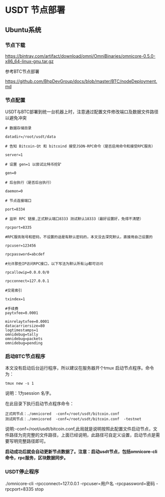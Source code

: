 # USDT 节点部署

## Ubuntu系统

### 节点下载

https://bintray.com/artifact/download/omni/OmniBinaries/omnicore-0.5.0-x86_64-linux-gnu.tar.gz

参考BTC节点部署

https://github.com/BhpDevGroup/docs/blob/master/BTC/nodeDeployment.md

### 节点配置

USDT与BTC部署到统一台机器上时，注意通过配置文件修改端口及数据文件路径以避免冲突

```
# 数据存储目录

datadir=/root/usdt/data

# 告知 Bitcoin-Qt 和 bitcoind 接受JSON-RPC命令（是否启用命令和接受RPC服务）

server=1

# 设置 gen=1 以尝试比特币挖矿

gen=0

# 后台执行（是否后台执行）

daemon=0

# 节点连接端口

port=8334

# 监听 RPC 链接,正式默认端口8333 测试默认18333（最好设置好，免得不清楚）

rpcport=8335

#RPC服务账号和密码，不设置的话是有默认密码的，本文没去深究默认，直接用自己设置的

rpcuser=123456

rpcpassword=abcdef

#允许那些IP访问RPC接口，以下写法为默认所有ip都可访问

rpcallowip=0.0.0.0/0

rpcconnect=127.0.0.1

#交易索引

txindex=1 

#手续费
paytxfee=0.0001

minrelaytxfee=0.0001
datacarriersize=80
logtimestamps=1
omnidebug=tally  
omnidebug=packets
omnidebug=pending
```

### 启动BTC节点程序

本文没有启动后台运行程序，所以建议在服务器开个tmux 启动节点程序。命令为：

```
tmux new -s 1    
```

说明：1为session 名字。

在此目录下执行启动节点程序命令：

```
正式网节点：./omnicored  -conf=/root/usdt/bitcoin.conf 
测试网节点：./omnicored  -conf=/root/usdt/bitcoin.conf  -testnet  
```

说明:-conf=/root/usdt/bitcoin.conf,此局就是说明按照此配置文件启动节点，文件路径为完完整的文件路径，上面已经说明，此路径可自定义设置，启动节点是需要写明完整路径即可。

**启动成功后就会自动更新节点数据了。注意：启动usdt节点，包括omnicore-cli 命令，rpc服务，区块数据同步。**

### USDT停止程序

./omnicore-cli  -rpcconnect=127.0.0.1 -rpcuser=用户名 -rpcpassword=密码 -rpcport=8335 stop